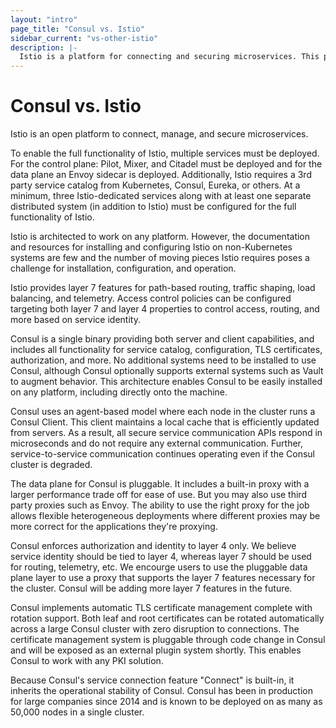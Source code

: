 ```yaml
---
layout: "intro"
page_title: "Consul vs. Istio"
sidebar_current: "vs-other-istio"
description: |-
  Istio is a platform for connecting and securing microservices. This page describes the similarities and differences between Istio and Consul.
---
```


# Consul vs. Istio

Istio is an open platform to connect, manage, and secure microservices.

To enable the full functionality of Istio, multiple services must
be deployed. For the control plane: Pilot, Mixer, and Citadel must be
deployed and for the data plane an Envoy sidecar is deployed. Additionally,
Istio requires a 3rd party service catalog from Kubernetes, Consul, Eureka,
or others. At a minimum, three Istio-dedicated services along with at
least one separate distributed system (in addition to Istio) must be
configured for the full functionality of Istio.

Istio is architected to work on any platform. However, the documentation
and resources for installing and configuring Istio on non-Kubernetes systems
are few and the number of moving pieces Istio requires poses a challenge for
installation, configuration, and operation.

Istio provides layer 7 features for path-based routing, traffic shaping,
load balancing, and telemetry. Access control policies can be configured
targeting both layer 7 and layer 4 properties to control access, routing,
and more based on service identity.

Consul is a single binary providing both server and client capabilities, and
includes all functionality for service catalog, configuration, TLS certificates,
authorization, and more. No additional systems need to be installed to use
Consul, although Consul optionally supports external systems such as Vault
to augment behavior. This architecture enables Consul to be easily installed
on any platform, including directly onto the machine.

Consul uses an agent-based model where each node in the cluster runs a
Consul Client. This client maintains a local cache that is efficiently updated
from servers. As a result, all secure service communication APIs respond in
microseconds and do not require any external communication. Further,
service-to-service communication continues operating even if the Consul
cluster is degraded.

The data plane for Consul is pluggable. It includes a built-in proxy with
a larger performance trade off for ease of use. But you may also use third
party proxies such as Envoy. The ability to use the right proxy for the job
allows flexible heterogeneous deployments where different proxies may be
more correct for the applications they're proxying.

Consul enforces authorization and identity to layer 4 only. We believe
service identity should be tied to layer 4, whereas layer 7 should be used
for routing, telemetry, etc. We encourge users to use the pluggable data
plane layer to use a proxy that supports the layer 7 features necessary
for the cluster. Consul will be adding more layer 7 features in the future.

Consul implements automatic TLS certificate management complete with rotation
support. Both leaf and root certificates can be rotated automatically across
a large Consul cluster with zero disruption to connections. The certificate
management system is pluggable through code change in Consul and will be
exposed as an external plugin system shortly. This enables Consul to work
with any PKI solution.

Because Consul's service connection feature "Connect" is built-in, it
inherits the operational stability of Consul. Consul has been in production
for large companies since 2014 and is known to be deployed on as many as
50,000 nodes in a single cluster.
